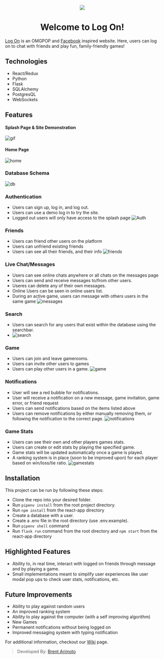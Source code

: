 
<div align="center">
   <img src="https://github.com/brentarimoto/Log-On/blob/main/react-app/src/images/Log-On-Icon.png">
   <h1>Welcome to Log On!</h1>
</div>

[Log On](https://woofwoof-app.herokuapp.com/) is an OMGPOP and [Facebook](https://www.slack.com) inspired website. Here, users can log on to chat with friends and play fun, family-friendly games!

## Technologies
- React/Redux
- Python
- Flask
- SQLAlchemy
- PostgresQL
- WebSockets

## Features
#### Splash Page & Site Demonstration
![gif](https://github.com/brentarimoto/Log-On/blob/main/wiki/LogOn.gif)

#### Home Page
![home](https://github.com/brentarimoto/Log-On/blob/main/wiki/Home.PNG)

### Database Schema
![db](https://github.com/brentarimoto/Log-On/blob/main/wiki/Schema/Log-On%20Database%20Schema.png)

### Authentication
- Users can sign up, log in, and log out.
- Users can use a demo log in to try the site.
- Logged out users will only have access to the splash page
![Auth](https://github.com/brentarimoto/Log-On/blob/main/wiki/Auth.PNG)

### Friends
- Users can friend other users on the platform
- Users can unfriend existing friends
- Users can see all their friends, and their info
![friends](https://github.com/brentarimoto/Log-On/blob/main/wiki/Friends.PNG)

### Live Chat/Messages
- Users can see online chats anywhere or all chats on the messages page
- Users can send and receive messages to/from other users.
- Useres can delete any of their own messages.
- Online Users can be seen in online users list.
- During an active game, users can message with others users in the same game
![messages](https://github.com/brentarimoto/Log-On/blob/main/wiki/Messages.PNG)

### Search
- Users can search for any users that exist within the database using the searchbar.
- ![search](https://github.com/brentarimoto/Log-On/blob/main/wiki/Search.PNG)

### Game
- Users can join and leave gamerooms.
- Users can invite other users to games
- Users can play other users in a game. 
![game](https://github.com/brentarimoto/Log-On/blob/main/wiki/Game.PNG)

### Notifications
- User will see a red bubble for notifications. 
- User will receive a notification on a new message, game invitation, game error, or friend request
- Users can send notifications based on the items listed above
- Users can remove notifications by either manually removing them, or following the notification to the correct page.
![notifications](https://github.com/brentarimoto/Log-On/blob/main/wiki/Notifications.PNG)

### Game Stats
- Users can see their own and other players games stats.
- Users can create or edit stats by playing the specified game.
- Game stats will be updated automatically once a game is played.
- A ranking system is in place (soon to be improved upon) for each player based on win/loss/tie ratio.
![gamestats](https://github.com/brentarimoto/Log-On/blob/main/wiki/GameStats.PNG)

## Installation
This project can be run by following these steps:

- Clone the repo into your desired folder.
- Run `pipenv install` from the root project directory.
- Run `npm install` from the react-app directory
- Create a database with a user.
- Create a .env file in the root directory (use .env.example).
- Run `pipenv shell` command
- Run `flask run` command from the root directory and `npm start` from the react-app directory


## Highlighted Features
- Ability to, in real time, interact with logged on friends through message and by playing a game.
- Small implementations meant to simplify user experiences like user modal pop ups to check user stats, notifications, etc.


## Future Improvements

- Ability to play against random users
- An improved ranking system
- Ability to play against the computer (with a self improving algorithm)
- New Games
- Permanent notifications without being logged on
- Improved messaging system with typing notification

For additional information, checkout our [Wiki](https://github.com/brentarimoto/Log-On/wiki) page.

> Developed By: [Brent Arimoto](https://github.com/brentarimoto)

